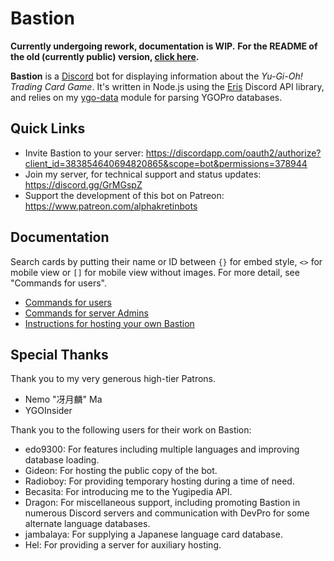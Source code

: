 # Bastion

**Currently undergoing rework, documentation is WIP.** **For the README of the old (currently public) version, **[click here](https://github.com/AlphaKretin/bastion-bot/blob/962f4adc6a096db18794635dc5c2f81419ad90b1/README.md)**.**

**Bastion** is a [Discord](http://discordapp.com/) bot for displaying information about the _Yu-Gi-Oh! Trading Card Game_. It's written in Node.js using the [Eris](https://abal.moe/Eris/) Discord API library, and relies on my [ygo-data](https://github.com/AlphaKretin/ygo-data) module for parsing YGOPro databases.

## Quick Links

-   Invite Bastion to your server: https://discordapp.com/oauth2/authorize?client_id=383854640694820865&scope=bot&permissions=378944
-   Join my server, for technical support and status updates: https://discord.gg/GrMGspZ
-   Support the development of this bot on Patreon: https://www.patreon.com/alphakretinbots

## Documentation

Search cards by putting their name or ID between `{}` for embed style, `<>` for mobile view or `[]` for mobile view without images. For more detail, see "Commands for users".

-   [Commands for users](https://github.com/AlphaKretin/bastion-bot/wiki/Commands-for-users)
-   [Commands for server Admins](https://github.com/AlphaKretin/bastion-bot/wiki/Commands-for-server-admins)
-   [Instructions for hosting your own Bastion](https://github.com/AlphaKretin/bastion-bot/wiki/Instructions-for-hosting-your-own-Bastion)

## Special Thanks

Thank you to my very generous high-tier Patrons.

-   Nemo "冴月麟" Ma
-   YGOInsider

Thank you to the following users for their work on Bastion:

-   edo9300: For features including multiple languages and improving database loading.
-   Gideon: For hosting the public copy of the bot.
-   Radioboy: For providing temporary hosting during a time of need.
-   Becasita: For introducing me to the Yugipedia API.
-   Dragon: For miscellaneous support, including promoting Bastion in numerous Discord servers and communication with DevPro for some alternate language databases.
-   jambalaya: For supplying a Japanese language card database.
-   Hel: For providing a server for auxiliary hosting.
